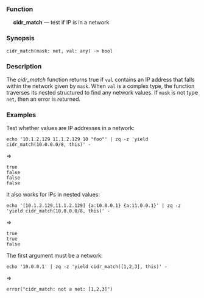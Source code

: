 ### Function

&emsp; **cidr_match** &mdash; test if IP is in a network

### Synopsis

```
cidr_match(mask: net, val: any) -> bool
```
### Description

The _cidr_match_ function returns true if `val` contains an IP address that
falls within the network given by `mask`.  When `val` is a complex type, the
function traverses its nested structured to find any network values.
If `mask` is not type `net`, then an error is returned.

### Examples

Test whether values are IP addresses in a network:
```mdtest-command
echo '10.1.2.129 11.1.2.129 10 "foo"' | zq -z 'yield cidr_match(10.0.0.0/8, this)' -
```
=>
```mdtest-output
true
false
false
false
```
It also works for IPs in nested values:

```mdtest-command
echo '[10.1.2.129,11.1.2.129] {a:10.0.0.1} {a:11.0.0.1}' | zq -z 'yield cidr_match(10.0.0.0/8, this)' -
```
=>
```mdtest-output
true
true
false
```

The first argument must be a network:
```mdtest-command
echo '10.0.0.1' | zq -z 'yield cidr_match([1,2,3], this)' -
```
=>
```mdtest-output
error("cidr_match: not a net: [1,2,3]")
```
